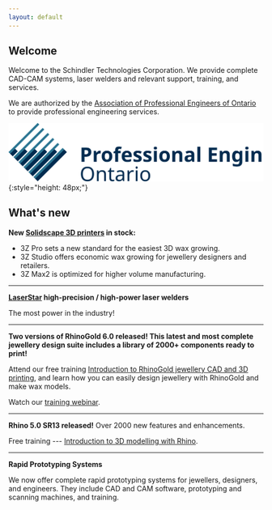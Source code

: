 ```yaml
---
layout: default
---
```


## Welcome

Welcome to the Schindler Technologies Corporation. We provide complete CAD-CAM systems, laser welders and relevant support, training, and services.

We are authorized by the [Association of Professional Engineers of Ontario](http://www.peo.on.ca/) to provide professional engineering services.<br>

![](/assets/peo-logo.svg){:style="height: 48px;"}

## What's new

**New [Solidscape 3D printers](/products/solidscape.html) in stock:**

- 3Z Pro sets a new standard for the easiest 3D wax growing.
- 3Z Studio offers economic wax growing for jewellery designers and retailers.
- 3Z Max2 is optimized for higher volume manufacturing.

* * *

**[LaserStar](/products/laserstar.html) high-precision / high-power laser welders**

The most power in the industry!

* * *

**Two versions of RhinoGold 6.0 released! This latest and most complete jewellery design suite includes a library of 2000+ components ready to print!**

Attend our free training [Introduction to RhinoGold jewellery CAD and 3D printing](/training/intro-to-rhinogold.html), and learn how you can easily design jewellery with RhinoGold and make wax models.

Watch our [training webinar](/training/webinar.html).

* * *

**Rhino 5.0 SR13 released!** Over 2000 new features and enhancements.

Free training --- [Introduction to 3D modelling with Rhino](/training/intro-to-3d.html).

* * *

**Rapid Prototyping Systems**

We now offer complete rapid prototyping systems for jewellers, designers, and engineers. They include CAD and CAM software, prototyping and scanning machines, and training.
